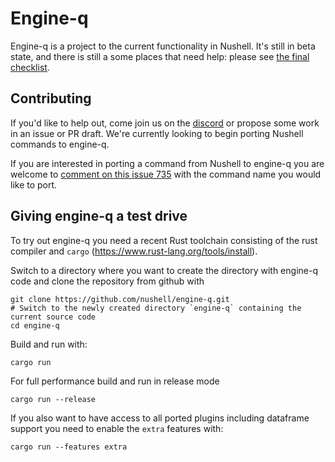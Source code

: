 # Engine-q

Engine-q is a project to the current functionality in Nushell. It's still in beta state, and there is still a some places that need help: please see [the final checklist](https://github.com/nushell/engine-q/issues/735).

## Contributing

If you'd like to help out, come join us on the [discord](https://discord.gg/NtAbbGn) or propose some work in an issue or PR draft. We're currently looking to begin porting Nushell commands to engine-q.

If you are interested in porting a command from Nushell to engine-q you are welcome to
[comment on this issue 735](https://github.com/nushell/engine-q/issues/735) with the command name you would like to port.

## Giving engine-q a test drive

To try out engine-q you need a recent Rust toolchain consisting of the rust compiler and `cargo` (https://www.rust-lang.org/tools/install).

Switch to a directory where you want to create the directory with engine-q code and clone the repository from github with

```
git clone https://github.com/nushell/engine-q.git
# Switch to the newly created directory `engine-q` containing the current source code
cd engine-q
```

Build and run with:

```
cargo run
```

For full performance build and run in release mode

```
cargo run --release
```

If you also want to have access to all ported plugins including dataframe support you need to enable the `extra` features with:

```
cargo run --features extra
```

